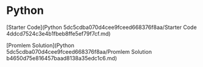 # Python

[Starter Code](Python 5dc5cdba070d4cee9fceed668376f8aa/Starter Code 4ddcd7524c3e4b1fbeb8ffe5ef79f7cf.md)

[Promlem Solution](Python 5dc5cdba070d4cee9fceed668376f8aa/Promlem Solution b4650d75e816457baad8138a35edc1c6.md)